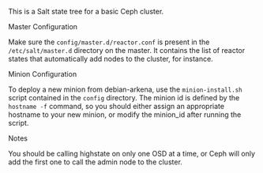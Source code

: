 This is a Salt state tree for a basic Ceph cluster.

Master Configuration

Make sure the `config/master.d/reactor.conf` is present in the
`/etc/salt/master.d` directory on the master. It contains the list of reactor
states that automatically add nodes to the cluster, for instance.

Minion Configuration

To deploy a new minion from debian-arkena, use the `minion-install.sh` script
contained in the `config` directory. The minion id is defined by the
`hostname -f` command, so you should either assign an appropriate hostname to
your new minion, or modify the minion_id after running the script.

Notes

You should be calling highstate on only one OSD at a time, or Ceph will only
add the first one to call the admin node to the cluster.
